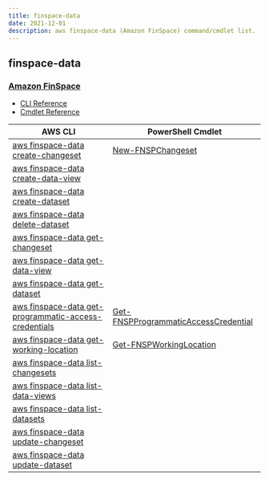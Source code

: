 ```yaml
---
title: finspace-data
date: 2021-12-01
description: aws finspace-data (Amazon FinSpace) command/cmdlet list.
---
```


## finspace-data

### [Amazon FinSpace](https://aws.amazon.com/finspace/)

* [CLI Reference](https://docs.aws.amazon.com/cli/latest/reference/finspace-data/index.html)
* [Cmdlet Reference](https://docs.aws.amazon.com/powershell/latest/reference/items/FinSpaceData_cmdlets.html)

|AWS CLI|PowerShell Cmdlet|
|----|----|
|[aws finspace-data create-changeset](https://docs.aws.amazon.com/cli/latest/reference/finspace-data/create-changeset.html)|[New-FNSPChangeset](https://docs.aws.amazon.com/powershell/latest/reference/items/New-FNSPChangeset.html)|
|[aws finspace-data create-data-view](https://docs.aws.amazon.com/cli/latest/reference/finspace-data/create-data-view.html)||
|[aws finspace-data create-dataset](https://docs.aws.amazon.com/cli/latest/reference/finspace-data/create-dataset.html)||
|[aws finspace-data delete-dataset](https://docs.aws.amazon.com/cli/latest/reference/finspace-data/delete-dataset.html)||
|[aws finspace-data get-changeset](https://docs.aws.amazon.com/cli/latest/reference/finspace-data/get-changeset.html)||
|[aws finspace-data get-data-view](https://docs.aws.amazon.com/cli/latest/reference/finspace-data/get-data-view.html)||
|[aws finspace-data get-dataset](https://docs.aws.amazon.com/cli/latest/reference/finspace-data/get-dataset.html)||
|[aws finspace-data get-programmatic-access-credentials](https://docs.aws.amazon.com/cli/latest/reference/finspace-data/get-programmatic-access-credentials.html)|[Get-FNSPProgrammaticAccessCredential](https://docs.aws.amazon.com/powershell/latest/reference/items/Get-FNSPProgrammaticAccessCredential.html)|
|[aws finspace-data get-working-location](https://docs.aws.amazon.com/cli/latest/reference/finspace-data/get-working-location.html)|[Get-FNSPWorkingLocation](https://docs.aws.amazon.com/powershell/latest/reference/items/Get-FNSPWorkingLocation.html)|
|[aws finspace-data list-changesets](https://docs.aws.amazon.com/cli/latest/reference/finspace-data/list-changesets.html)||
|[aws finspace-data list-data-views](https://docs.aws.amazon.com/cli/latest/reference/finspace-data/list-data-views.html)||
|[aws finspace-data list-datasets](https://docs.aws.amazon.com/cli/latest/reference/finspace-data/list-datasets.html)||
|[aws finspace-data update-changeset](https://docs.aws.amazon.com/cli/latest/reference/finspace-data/update-changeset.html)||
|[aws finspace-data update-dataset](https://docs.aws.amazon.com/cli/latest/reference/finspace-data/update-dataset.html)||

